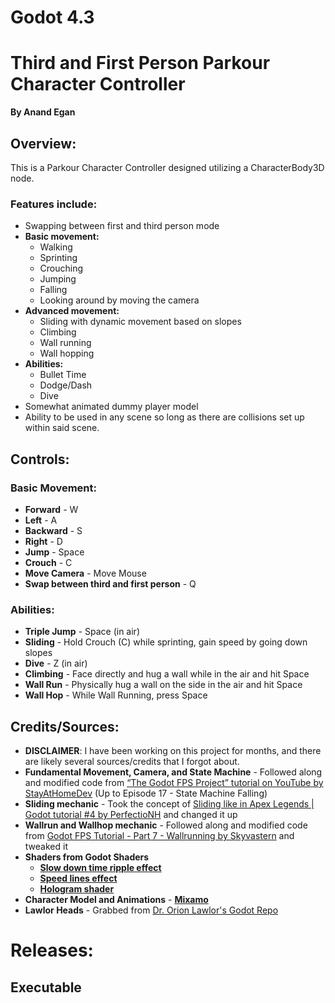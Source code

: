 # Godot 4.3
# Third and First Person Parkour Character Controller
**By Anand Egan**

## Overview:

This is a Parkour Character Controller designed utilizing a CharacterBody3D node.

### Features include:
- Swapping between first and third person mode
- **Basic movement:**
  + Walking
  + Sprinting
  + Crouching
  + Jumping
  + Falling
  + Looking around by moving the camera
- **Advanced movement:**
  + Sliding with dynamic movement based on slopes
  + Climbing
  + Wall running
  + Wall hopping
- **Abilities:**
  + Bullet Time
  + Dodge/Dash
  + Dive
- Somewhat animated dummy player model
- Ability to be used in any scene so long as there are collisions set up within said scene.

## Controls:
### Basic Movement:
- **Forward** - W
- **Left** - A
- **Backward** - S
- **Right** - D
- **Jump** - Space
- **Crouch** - C
- **Move Camera** - Move Mouse
- **Swap between third and first person** - Q
### Abilities:
- **Triple Jump** - Space (in air)
- **Sliding** - Hold Crouch (C) while sprinting, gain speed by going down slopes
- **Dive** - Z (in air)
- **Climbing** - Face directly and hug a wall while in the air and hit Space
- **Wall Run** - Physically hug a wall on the side in the air and hit Space
- **Wall Hop** - While Wall Running, press Space

## Credits/Sources:
- **DISCLAIMER**: I have been working on this project for months, and there are likely several sources/credits that I forgot about.
- **Fundamental Movement, Camera, and State Machine** - Followed along and modified code from [“The Godot FPS Project” tutorial on YouTube by StayAtHomeDev](https://www.youtube.com/watch?v=N-jh8qc8tJs&list=PLEHvj4yeNfeF6s-UVs5Zx5TfNYmeCiYwf&) (Up to Episode 17 - State Machine Falling)
- **Sliding mechanic** - Took the concept of [Sliding like in Apex Legends | Godot tutorial #4 by PerfectioNH](https://youtu.be/vcGCdNsi9qE?si=9QgC8BH_esaK7Y07) and changed it up
- **Wallrun and Wallhop mechanic** - Followed along and modified code from [Godot FPS Tutorial - Part 7 - Wallrunning by Skyvastern](https://youtu.be/kO9xM9GOZ_o?si=zIADwUhg7PdiCgss) and tweaked it
- **Shaders from Godot Shaders**
  + [**Slow down time ripple effect**](https://godotshaders.com/shader/distortion/)
  + [**Speed lines effect**](https://godotshaders.com/shader/speed-lines-shader-for-godot-4/)
  + [**Hologram shader**](https://godotshaders.com/shader/scifi-hologram/)
- **Character Model and Animations** - [**Mixamo**](https://www.mixamo.com/#/)
- **Lawlor Heads** - Grabbed from [Dr. Orion Lawlor's Godot Repo](https://github.com/olawlor/SimulationsGodot)

# Releases:
## Executable


